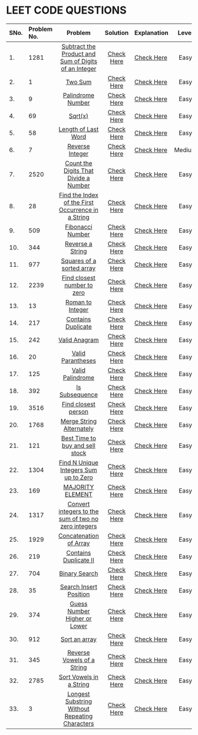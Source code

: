 # LEET CODE QUESTIONS

| SNo. | Problem No. |                                                                   Problem                                                                   |       Solution        | Explanation                 | Level  |
| :--- | :---------- | :-----------------------------------------------------------------------------------------------------------------------------------------: | :-------------------: | :-------------------------- | :----: |
| 1.   | 1281        | [Subtract the Product and Sum of Digits of an Integer](https://leetcode.com/problems/subtract-the-product-and-sum-of-digits-of-an-integer/) | [Check Here](./1.py)  | [Check Here](0.%20MD/1.md)  |  Easy  |
| 2.   | 1           |                                        [Two Sum](https://leetcode.com/problems/two-sum/description/)                                        | [Check Here](./2.py)  | [Check Here](0.%20MD/2.md)  |  Easy  |
| 3.   | 9           |                                    [Palindrome Number](https://leetcode.com/problems/palindrome-number/)                                    | [Check Here](./3.py)  | [Check Here](0.%20MD/3.md)  |  Easy  |
| 4.   | 69          |                                               [Sqrt(x)](https://leetcode.com/problems/sqrtx/)                                               | [Check Here](./4.py)  | [Check Here](0.%20MD/4.md)  |  Easy  |
| 5.   | 58          |                                  [Length of Last Word](https://leetcode.com/problems/length-of-last-word/)                                  | [Check Here](./5.py)  | [Check Here](0.%20MD/5.md)  |  Easy  |
| 6.   | 7           |                                      [Reverse Integer](https://leetcode.com/problems/reverse-integer/)                                      | [Check Here](./6.py)  | [Check Here](0.%20MD/6.md)  | Medium |
| 7.   | 2520        |                [Count the Digits That Divide a Number](https://leetcode.com/problems/count-the-digits-that-divide-a-number/)                | [Check Here](./7.py)  | [Check Here](0.%20MD/7.md)  |  Easy  |
| 8.   | 28          |   [Find the Index of the First Occurrence in a String](https://leetcode.com/problems/find-the-index-of-the-first-occurrence-in-a-string/)   | [Check Here](./8.py)  | [Check Here](0.%20MD/8.md)  |  Easy  |
| 9.   | 509         |                                     [Fibonacci Number](https://leetcode.com/problems/fibonacci-number/)                                     | [Check Here](./9.py)  | [Check Here](0.%20MD/9.md)  |  Easy  |
| 10.  | 344         |                                      [Reverse a String](https://leetcode.com/problems/reverse-string/)                                      | [Check Here](./10.py) | [Check Here](0.%20MD/10.md) |  Easy  |
| 11.  | 977         |                            [Squares of a sorted array](https://leetcode.com/problems/squares-of-a-sorted-array/)                            | [Check Here](./11.py) | [Check Here](0.%20MD/11.md) |  Easy  |
| 12.  | 2239        |                          [Find closest number to zero](https://leetcode.com/problems/find-closest-number-to-zero/)                          | [Check Here](./12.py) | [Check Here](0.%20MD/12.md) |  Easy  |
| 13.  | 13          |                                     [Roman to Integer](https://leetcode.com/problems/roman-to-integer/)                                     | [Check Here](./13.py) | [Check Here](0.%20MD/13.md) |  Easy  |
| 14.  | 217         |                                   [Contains Duplicate](https://leetcode.com/problems/contains-duplicate/)                                   | [Check Here](./14.py) | [Check Here](0.%20MD/14.md) |  Easy  |
| 15.  | 242         |                                        [Valid Anagram](https://leetcode.com/problems/valid-anagram/)                                        | [Check Here](./15.py) | [Check Here](0.%20MD/15.md) |  Easy  |
| 16.  | 20          |                                    [Valid Parantheses](https://leetcode.com/problems/valid-parentheses/)                                    | [Check Here](./16.py) | [Check Here](0.%20MD/16.md) |  Easy  |
| 17.  | 125         |                                     [Valid Palindrome](https://leetcode.com/problems/valid-palindrome/)                                     | [Check Here](./17.py) | [Check Here](0.%20MD/17.md) |  Easy  |
| 18.  | 392         |                                       [Is Subsequence](https://leetcode.com/problems/is-subsequence/)                                       | [Check Here](./18.py) | [Check Here](0.%20MD/18.md) |  Easy  |
| 19.  | 3516        |                                  [Find closest person](https://leetcode.com/problems/find-closest-person/)                                  | [Check Here](./19.py) | [Check Here](0.%20MD/19.md) |  Easy  |
| 20.  | 1768        |                            [Merge String Alternately](https://leetcode.com/problems/merge-strings-alternately/)                             | [Check Here](./20.py) | [Check Here](0.%20MD/20.md) |  Easy  |
| 21.  | 121         |                      [Best Time to buy and sell stock](https://leetcode.com/problems/best-time-to-buy-and-sell-stock/)                      | [Check Here](./21.py) | [Check Here](0.%20MD/21.md) |  Easy  |
| 22.  | 1304        |                [Find N Unique Integers Sum up to Zero](https://leetcode.com/problems/find-n-unique-integers-sum-up-to-zero/)                | [Check Here](./22.py) | [Check Here](0.%20MD/22.md) |  Easy  |
| 23.  | 169         |                                     [MAJORITY ELEMENT](https://leetcode.com/problems/majority-element/)                                     | [Check Here](./23.py) | [Check Here](0.%20MD/23.md) |  Easy  |
| 24.  | 1317        |  [Convert integers to the sum of two no zero integers](https://leetcode.com/problems/convert-integer-to-the-sum-of-two-no-zero-integers/)   | [Check Here](./24.py) | [Check Here](0.%20MD/24.md) |  Easy  |
| 25.  | 1929        |                               [Concatenation of Array](https://leetcode.com/problems/concatenation-of-array/)                               | [Check Here](./25.py) | [Check Here](0.%20MD/25.md) |  Easy  |
| 26.  | 219         |                                [Contains Duplicate II](https://leetcode.com/problems/contains-duplicate-ii/)                                | [Check Here](./26.py) | [Check Here](0.%20MD/26.md) |  Easy  |
| 27.  | 704         |                                        [Binary Search](https://leetcode.com/problems/binary-search/)                                        | [Check Here](./27.py) | [Check Here](0.%20MD/27.md) |  Easy  |
| 28.  | 35          |                               [Search Insert Position](https://leetcode.com/problems/search-insert-position/)                               | [Check Here](./28.py) | [Check Here](0.%20MD/28.md) |  Easy  |
| 29.  | 374         |                            [Guess Number Higher or Lower](https://leetcode.com/problems/search-insert-position/)                            | [Check Here](./29.py) | [Check Here](0.%20MD/29.md) |  Easy  |
| 30.  | 912         |                                        [Sort an array](https://leetcode.com/problems/sort-an-array/)                                        | [Check Here](./30.py) | [Check Here](0.%20MD/30.md) |  Easy  |
| 31.  | 345         |                           [Reverse Vowels of a String](https://leetcode.com/problems/reverse-vowels-of-a-string/)                           | [Check Here](./31.py) | [Check Here](0.%20MD/31.md) |  Easy  |
| 32.  | 2785        |                              [Sort Vowels in a String](https://leetcode.com/problems/sort-vowels-in-a-string/)                              | [Check Here](./32.py) | [Check Here](0.%20MD/32.md) |  Easy  |
| 33.  | 3           |       [Longest Substring Without Repeating Characters](https://leetcode.com/problems/longest-substring-without-repeating-characters/)       | [Check Here](./33.py) | [Check Here](0.%20MD/33.md) |  Easy  |
